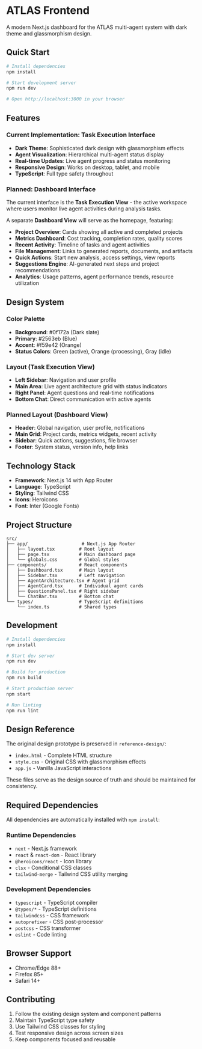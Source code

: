# ATLAS Frontend

A modern Next.js dashboard for the ATLAS multi-agent system with dark theme and glassmorphism design.

## Quick Start

```bash
# Install dependencies
npm install

# Start development server
npm run dev

# Open http://localhost:3000 in your browser
```

## Features

### Current Implementation: Task Execution Interface
- **Dark Theme**: Sophisticated dark design with glassmorphism effects
- **Agent Visualization**: Hierarchical multi-agent status display
- **Real-time Updates**: Live agent progress and status monitoring
- **Responsive Design**: Works on desktop, tablet, and mobile
- **TypeScript**: Full type safety throughout

### Planned: Dashboard Interface
The current interface is the **Task Execution View** - the active workspace where users monitor live agent activities during analysis tasks.

A separate **Dashboard View** will serve as the homepage, featuring:
- **Project Overview**: Cards showing all active and completed projects
- **Metrics Dashboard**: Cost tracking, completion rates, quality scores
- **Recent Activity**: Timeline of tasks and agent activities
- **File Management**: Links to generated reports, documents, and artifacts
- **Quick Actions**: Start new analysis, access settings, view reports
- **Suggestions Engine**: AI-generated next steps and project recommendations
- **Analytics**: Usage patterns, agent performance trends, resource utilization

## Design System

### Color Palette
- **Background**: #0f172a (Dark slate)
- **Primary**: #2563eb (Blue)
- **Accent**: #f59e42 (Orange)
- **Status Colors**: Green (active), Orange (processing), Gray (idle)

### Layout (Task Execution View)
- **Left Sidebar**: Navigation and user profile
- **Main Area**: Live agent architecture grid with status indicators
- **Right Panel**: Agent questions and real-time notifications
- **Bottom Chat**: Direct communication with active agents

### Planned Layout (Dashboard View)
- **Header**: Global navigation, user profile, notifications
- **Main Grid**: Project cards, metrics widgets, recent activity
- **Sidebar**: Quick actions, suggestions, file browser
- **Footer**: System status, version info, help links

## Technology Stack

- **Framework**: Next.js 14 with App Router
- **Language**: TypeScript
- **Styling**: Tailwind CSS
- **Icons**: Heroicons
- **Font**: Inter (Google Fonts)

## Project Structure

```
src/
├── app/                    # Next.js App Router
│   ├── layout.tsx         # Root layout
│   ├── page.tsx           # Main dashboard page
│   └── globals.css        # Global styles
├── components/            # React components
│   ├── Dashboard.tsx      # Main layout
│   ├── Sidebar.tsx        # Left navigation
│   ├── AgentArchitecture.tsx # Agent grid
│   ├── AgentCard.tsx      # Individual agent cards
│   ├── QuestionsPanel.tsx # Right sidebar
│   └── ChatBar.tsx        # Bottom chat
└── types/                 # TypeScript definitions
    └── index.ts           # Shared types
```

## Development

```bash
# Install dependencies
npm install

# Start dev server
npm run dev

# Build for production
npm run build

# Start production server
npm start

# Run linting
npm run lint
```

## Design Reference

The original design prototype is preserved in `reference-design/`:
- `index.html` - Complete HTML structure
- `style.css` - Original CSS with glassmorphism effects
- `app.js` - Vanilla JavaScript interactions

These files serve as the design source of truth and should be maintained for consistency.

## Required Dependencies

All dependencies are automatically installed with `npm install`:

### Runtime Dependencies
- `next` - Next.js framework
- `react` & `react-dom` - React library
- `@heroicons/react` - Icon library
- `clsx` - Conditional CSS classes
- `tailwind-merge` - Tailwind CSS utility merging

### Development Dependencies  
- `typescript` - TypeScript compiler
- `@types/*` - TypeScript definitions
- `tailwindcss` - CSS framework
- `autoprefixer` - CSS post-processor
- `postcss` - CSS transformer
- `eslint` - Code linting

## Browser Support

- Chrome/Edge 88+
- Firefox 85+
- Safari 14+

## Contributing

1. Follow the existing design system and component patterns
2. Maintain TypeScript type safety
3. Use Tailwind CSS classes for styling
4. Test responsive design across screen sizes
5. Keep components focused and reusable